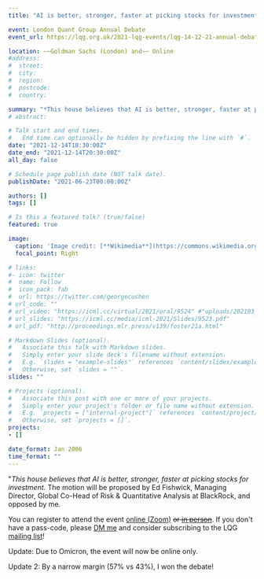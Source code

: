```yaml
---
title: "AI is better, stronger, faster at picking stocks for investment"

event: London Quant Group Annual Debate
event_url: https://lqg.org.uk/2021-lqg-events/lqg-14-12-21-annual-debate-1830-at-goldman-sachs-london-ai-for-stock-selection/

location: ~~Goldman Sachs (London) and~~ Online
#address:
#  street:
#  city:
#  region:
#  postcode:
#  country:

summary: "*This house believes that AI is better, stronger, faster at picking stocks for investment*. The motion will be proposed by Ed Fishwick, Managing Director, Global Co-Head of Risk & Quantitative Analysis at BlackRock, and opposed by me."
# abstract:

# Talk start and end times.
#   End time can optionally be hidden by prefixing the line with `#`.
date: "2021-12-14T18:30:00Z"
date_end: "2021-12-14T20:30:00Z"
all_day: false

# Schedule page publish date (NOT talk date).
publishDate: "2021-06-23T00:00:00Z"

authors: []
tags: []

# Is this a featured talk? (true/false)
featured: true

image:
  caption: 'Image credit: [**Wikimedia**](https://commons.wikimedia.org/wiki/File:Artificial_Intelligence_%26_AI_%26_Machine_Learning_-_30212411048.jpg)'
  focal_point: Right

# links:
#- icon: twitter
#  name: Follow
#  icon_pack: fab
#  url: https://twitter.com/georgecushen
# url_code: ""
# url_video: "https://icml.cc/virtual/2021/oral/9524" #"uploads/202103_deepprob_DQN.pdf"
# url_slides: "https://icml.cc/media/icml-2021/Slides/9523.pdf"
# url_pdf: "http://proceedings.mlr.press/v139/foster21a.html"

# Markdown Slides (optional).
#   Associate this talk with Markdown slides.
#   Simply enter your slide deck's filename without extension.
#   E.g. `slides = "example-slides"` references `content/slides/example-slides.md`.
#   Otherwise, set `slides = ""`.
slides: ""

# Projects (optional).
#   Associate this post with one or more of your projects.
#   Simply enter your project's folder or file name without extension.
#   E.g. `projects = ["internal-project"]` references `content/project/deep-learning/index.md`.
#   Otherwise, set `projects = []`.
projects:
- []

date_format: Jan 2006
time_format: ""
---
```


"*This house believes that AI is better, stronger, faster at picking stocks for investment*. The motion will be proposed by Ed Fishwick, Managing Director, Global Co-Head of Risk & Quantitative Analysis at BlackRock, and opposed by me.

You can register to attend the event [online (Zoom)](https://lqg.us7.list-manage.com/track/click?u=c38c3625fcea44c0031a29108&id=5737a47727&e=f589683ed7) ~~or [in person](https://www.eventbrite.co.uk/e/lqg-141221-in-person-annual-debate-1830-at-goldman-sachs-tickets-214680574377?mc_cid=aa3768d35d&mc_eid=f589683ed7)~~. If you don't have a pass-code, please [DM me](https://twitter.com/desirivanova) and consider subscribing to the LQG [mailing list](https://lqg.us7.list-manage.com/subscribe?u=c38c3625fcea44c0031a29108&id=afc50cbe3b)!

Update: Due to Omicron, the event will now be online only.

Update 2: By a narrow margin (57% vs 43%), I won the debate!

<!-- using the code  **LQG20211214-OLO-Debate-GS-RG**. If you'd like to attend in person, please [DM me](https://twitter.com/desirivanova) for details on how to register. -->